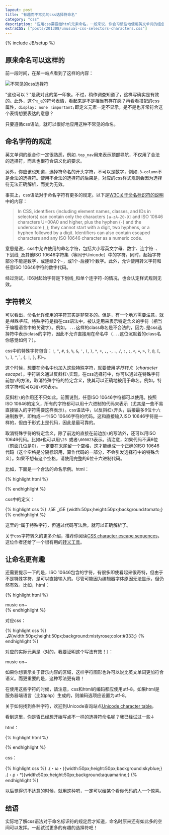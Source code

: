 ```yaml
---
layout: post
title: "有趣而不常见的css选择符命名"
category: "css"
description: "应用css需要给html元素命名，一般来说，你会习惯性地使用英文单词的组合。但实际上，有更多看起来很不常见的字符同样可以使用。通过组合使用它们，你可以让css选择符更加有趣！"
extraCSS: ["posts/201308/unusual-css-selectors-characters.css"]
---
```

{% include JB/setup %}

## 原来命名可以这样的 ##

前一段时间，在某一站点看到了这样的内容：

![不常见的css选择符][img_unusual_css_selectors_of_one_site]

"这也可以？"是我对此的第一印象。不过，稍作调查知道了，这样写确实是有效的。此外，这个`ಠ_ಠ`的符号表情，看起来是不是相当有存在感？再看看搭配的css属性，`display: none !important;`即定义元素一定不显示，是不是也非常符合这个表情想要表达的意思？

只要遵循css语法，就可以很好地应用这种不常见的命名。

## 命名字符的规定 ##

英文单词的组合你一定很熟悉，例如`.top_nav`用来表示顶部导航，不仅用了合法的选择符，而且也很符合语义化的要求。

另外，你应该也知道，选择符命名的开头字符，不可以是数字，例如`.3-column`不是合法的选择符。使用不合法的选择符的后果是，对应的css样式规则会因为选择符无法正确解析，而变为无效。

事实上，css语法对于命名字符有更多的规定。以下是[W3C关于命名标识符的说明][]中的内容：

> In CSS, identifiers (including element names, classes, and IDs in selectors) can contain only the characters `[a-zA-Z0-9]` and ISO 10646 characters U+00A0 and higher, plus the hyphen (`-`) and the underscore (`_`); they cannot start with a digit, two hyphens, or a hyphen followed by a digit. Identifiers can also contain escaped characters and any ISO 10646 character as a numeric code.

意思是说，css中允许使用的命名字符，包括大小写英文字母、数字、连字符`-`、下划线`_`及其他ISO 10646字符集（等同于Unicode）中的字符。同时，起始字符部分不能是数字，或连续2个`-`，或1个`-`后接1个数字。此外，允许使用转义字符和任意ISO 10646字符的数字代码。

经过测试，IE6对起始字符是下划线`_`和单个连字符`-`的情况，也会认定样式规则无效。

## 字符转义 ##

可以看出，命名允许使用的字符其实是非常多的。但是，有一个地方需要注意，就是*特殊字符*。特殊字符是指在css语法中，被认定用来表示特定含义的字符（相当于编程语言中的关键字）。例如，`...`这样的class命名是不合法的，因为`.`是css选择符中表示class的字符，因此不允许直接用在命名中（`...`这位沉默着的class名你感觉如何？）。

css中的特殊字符包含：`!`, `"`, `#`, `$`, `%`, `&`, `'`, `(`, `)`, `*`, `+`, `,`, `-`, `.`, `/`, `:`, `;`, `<`, `=`, `>`, `?`, `@`, `[`, `\`, `]`, `^`,<code>\`</code>, `{`, `|`, `}`, 和`~`。

这个时候，想要在命名中也加入这些特殊字符，就要使用*字符转义*（*character escape*）。字符转义通过反斜杠`\`实现，在css选择符中，你可以通过在特殊字符前加`\`的方法，取消特殊字符的特定含义，使其可以正确地被用于命名。例如，特殊字符`#`就可以用`\#`来表示。

反斜杠`\`的作用还不只如此。前面说到，任意ISO 10646字符都可以使用。按照ISO 10646的定义，所有的字符都可以用十六进制的代码来表示（尤其是一些不易直接输入的字符需要这样表示）。css语法中，以反斜杠`\`开头，后接最多6位十六进制数字，即构成一个ISO 10646字符的代码。这和直接输入ISO 10646字符是一样的，但由于形式上是代码，因此是最可靠的。

取消特殊字符的特定含义，除了前边的直接在前边加`\`的写法外，还可以用ISO 10646代码。比如`#`也可以用`\23 `或者`\000023`表示。请注意，如果代码不满6位（前面几位是0），一定要在末尾留一个空格，这才能组成一个正确的ISO 10646代码（这个空格是分隔标识用，算作代码的一部分，不会引发选择符中的特殊含义）。如果不想有这个空格，请使用完整的6位十六进制代码。

比如，下面是一个合法的命名示例。html：

{% highlight html %}
<div class="^_^"></div>
{% endhighlight %}

css中的定义：

{% highlight css %}
.\5E _\5E {width:50px;height:50px;background:tomato;}
{% endhighlight %}

这里的`^`属于特殊字符，但通过代码写法后，就可以正确解析了。

关于css字符转义的更多介绍，推荐你阅读[CSS character escape sequences][]，这位作者还给了一个很有用的[转义工具][]。

## 让命名更有趣 ##

还需要提示一下的是，ISO 10646包含的字符，有很多即使看起来很奇特，但由于不是特殊字符，是可以直接输入的。尽管可能因为编辑器字体原因无法显示，但仍然有效。比如，html：

{% highlight html %}
<div class="♫">music on~</div>
{% endhighlight %}

对应css：

{% highlight css %}
.♫{width:50px;height:50px;background:mistyrose;color:#333;}
{% endhighlight %}

对应的实际元素是（对的，我要证明这个写法有效！）：

<div class="post_display" >
    <div class="♫">music on~</div>
</div>

如果你想表示关于音乐内容的区域，这样字符图形也许可以说比英文单词更加符合语义。而更重要的是，这种写法更有趣！

在使用这些字符的时候，请注意，css和html的编码都应使用utf-8。如果html是服务器端语言（比如php）生成的，则编码选项应设置为utf-8。

关于如何找到各种字符，欢迎到Unicode查询站点[Unicode character table][]。

看到这里，你是否已经想开始写点不一样的选择符命名呢？我已经试过一些↓

html：

{% highlight html %}
<div class="(・ρ・*)"></div>
<div class="(・ω・)"></div>
{% endhighlight %}

css：

{% highlight css %}
.\(・ω・\){width:50px;height:50px;background:skyblue;}
.\(・ρ・\*\){width:50px;height:50px;background:aquamarine;}
{% endhighlight %}

以后觉得词不达意的时候，就用这种吧，一定可以给某个看你代码的人一个惊喜。

## 结语 ##

实际地了解css语法对于命名标识符的规定后才知道，命名时原来还有如此多的空间可以发挥。一起试试更多的有趣的选择符吧！

[img_unusual_css_selectors_of_one_site]: {{POSTS_IMG_PATH}}/201308/unusual_css_selectors_of_one_site.png "不常见的css选择符"

[W3C关于命名标识符的说明]: http://www.w3.org/TR/CSS21/syndata.html#value-def-identifier "W3C关于命名标识符的说明"
[CSS character escape sequences]: http://mathiasbynens.be/notes/css-escapes "CSS character escape sequences"
[转义工具]: http://mothereff.in/css-escapes "CSS escapes"
[Unicode character table]: http://unicode-table.com/en/ "Unicode character table" 